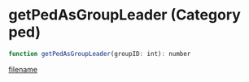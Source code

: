 # getPedAsGroupLeader (Category ped)

```js
function getPedAsGroupLeader(groupID: int): number
```

[filename](getPedAsGroupLeader_m.md ':include')